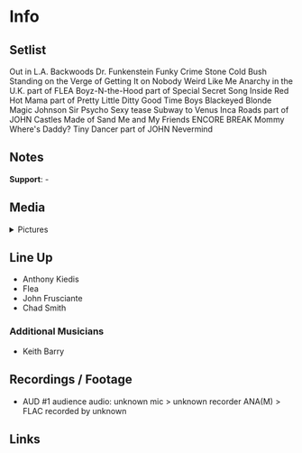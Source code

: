 # Info

## Setlist

Out in L.A.
Backwoods
Dr. Funkenstein
Funky Crime
Stone Cold Bush
Standing on the Verge of Getting It on
Nobody Weird Like Me
Anarchy in the U.K. part of FLEA
Boyz-N-the-Hood part of
Special Secret Song Inside
Red Hot Mama part of
Pretty Little Ditty
Good Time Boys
Blackeyed Blonde
Magic Johnson
Sir Psycho Sexy tease
Subway to Venus
Inca Roads part of JOHN
Castles Made of Sand
Me and My Friends
ENCORE BREAK
Mommy Where's Daddy?
Tiny Dancer part of JOHN
Nevermind

## Notes

**Support**: -

## Media 

<details>
  <summary>Pictures</summary>
  <!--<img alt="Setlist" title="Setlist" src="_.jpg" height="200" />
  <img alt="Flyer" title="Flyer" src="_.jpg" height="200" />
  <img alt="Clipper" title="Clipper" src="_.jpg" height="200" />
  <img alt="Ticket" title="Ticket" src="_.jpg" height="200" />
  -->
</details>

## Line Up

* Anthony Kiedis
* Flea
* John Frusciante
* Chad Smith

### Additional Musicians

* Keith Barry

## Recordings / Footage

* AUD #1 audience audio: unknown mic > unknown recorder ANA(M) > FLAC recorded by unknown

## Links